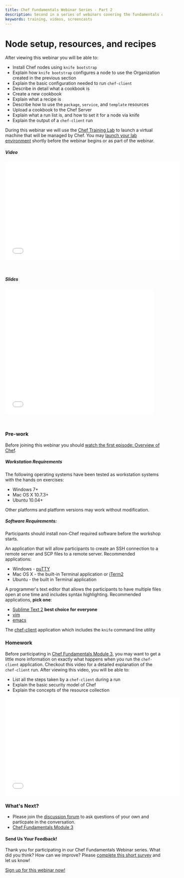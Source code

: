```yaml
---
title: Chef Fundamentals Webinar Series - Part 2
description: Second in a series of webinars covering the fundamentals of Chef.  In this webinar we setup a node and write our first cookbook.
keywords: training, videos, screencasts
---
```


# Node setup, resources, and recipes

After viewing this webinar you will be able to:

* Install Chef nodes using `knife bootstrap`
* Explain how `knife bootstrap` configures a node to use the Organization created in the previous section
* Explain the basic configuration needed to run `chef-client`
* Describe in detail what a cookbook is
* Create a new cookbook
* Explain what a recipe is
* Describe how to use the `package`, `service`, and `template` resources
* Upload a cookbook to the Chef Server
* Explain what a run list is, and how to set it for a node via knife
* Explain the output of a `chef-client` run

During this webinar we will use the [Chef Training Lab][chef-lab] to launch a virtual machine that will be managed by Chef.  You may [launch your lab environment][chef-lab] shortly before the webinar begins or as part of the webinar.

##### Video

<iframe width="560" height="315" src="//www.youtube.com/embed/KQEj9rZwLb8" frameborder="0" allowfullscreen></iframe>

<p>&nbsp;</p>

##### Slides

<iframe src="//www.slideshare.net/slideshow/embed_code/35176302" width="476" height="400" frameborder="0" marginwidth="0" marginheight="0" scrolling="no"></iframe>

<p>&nbsp;</p>

### Pre-work

Before joining this webinar you should [watch the first episode:  Overview of Chef][spring-fund-week-1].

##### Workstation Requirements

The following operating systems have been tested as workstation systems with the hands on exercises:

- Windows 7+
- Mac OS X 10.7.3+
- Ubuntu 10.04+

Other platforms and platform versions may work without modification.

##### Software Requirements:

Participants should install non-Chef required software before the workshop starts.

An application that will allow participants to create an SSH connection to a remote server and SCP files to a remote server.  Recommended applications:

- Windows - [puTTY][puTTY]
- Mac OS X - the built-in Terminal application or [iTerm2][iTerm2]
- Ubuntu - the built in Terminal application

A programmer's text editor that allows the participants to have multiple files open at one time and includes syntax highlighting.  Recommended applications, **pick one**:

- [Sublime Text 2][sublime-text-2] **best choice for everyone**
- [vim][vim]
- [emacs][emacs]

The [chef-client][omnibus-installer] application which includes the `knife` command line utility

### Homework

Before participating in [Chef Fundamentals Module 3][spring-fund-week-3], you may want to get a little more information on exactly what happens when you run the `chef-client` application.  Checkout this video for a detailed explanation of the `chef-client` run.  After viewing this video, you will be able to:

* List all the steps taken by a `chef-client` during a run
* Explain the basic security model of Chef
* Explain the concepts of the resource collection

<iframe width="560" height="315" src="//www.youtube.com/embed/grvlVNvCU9w" frameborder="0" allowfullscreen></iframe>

### What's Next?

* Please join the [discussion forum][discussion-forum] to ask questions of your own and particpate in the conversation.
* [Chef Fundamentals Module 3][spring-fund-week-3]

#### Send Us Your Feedback!

Thank you for participating in our Chef Fundamentals Webinar series.  What did you think?  How can we improve?  Please [complete this short survey][survey] and let us know!

[Sign up for this webinar now!](http://pages.getchef.com/cheffundamentalsseries.html)



[spring-fund-week-1]: /screencasts/spring-fundamentals/week-1
[spring-fund-week-2]: /screencasts/spring-fundamentals/week-2
[spring-fund-week-3]: /screencasts/spring-fundamentals/week-3
[spring-fund-week-4]: /screencasts/spring-fundamentals/week-4
[spring-fund-week-5]: /screencasts/spring-fundamentals/week-5
[spring-fund-week-6]: /screencasts/spring-fundamentals/week-6
[week-2-time]: http://www.timeanddate.com/worldclock/fixedtime.html?msg=Chef+Fundamentals+Webinar+-+Part+2&iso=20140527T10&p1=234&ah=1
[week-3-time]: http://www.timeanddate.com/worldclock/fixedtime.html?msg=Chef+Fundamentals+Webinar+-+Part+3&iso=20140603T10&p1=234&ah=1
[week-4-time]: http://www.timeanddate.com/worldclock/fixedtime.html?msg=Chef+Fundamentals+Webinar+-+Part+4&iso=20140610T10&p1=234&ah=1
[week-5-time]: http://www.timeanddate.com/worldclock/fixedtime.html?msg=Chef+Fundamentals+Webinar+-+Part+5&iso=20140617T10&p1=234&ah=1
[week-6-time]: http://www.timeanddate.com/worldclock/fixedtime.html?msg=Chef+Fundamentals+Webinar+-+Part+6&iso=20140624T10&p1=234&ah=1
[chef-lab]: /screencasts/spring-fundamentals/chef-lab
[discussion-forum]: https://groups.google.com/d/forum/learnchef-fundamentals-webinar
[survey]: http://evocalize.com/consumer/survey/chef/springwebinar-2
[puTTY]: http://www.chiark.greenend.org.uk/~sgtatham/putty/download.html
[iTerm2]: http://www.iterm2.com/#/section/home
[sublime-text-2]: http://www.sublimetext.com/
[vim]: http://www.vim.org/
[emacs]: http://www.gnu.org/software/emacs/
[omnibus-installer]: http://www.getchef.com/chef/install/